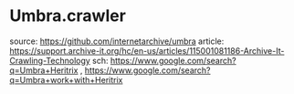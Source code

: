 # Umbra.crawler
source: https://github.com/internetarchive/umbra article: https://support.archive-it.org/hc/en-us/articles/115001081186-Archive-It-Crawling-Technology sch: https://www.google.com/search?q=Umbra+Heritrix , https://www.google.com/search?q=Umbra+work+with+Heritrix
